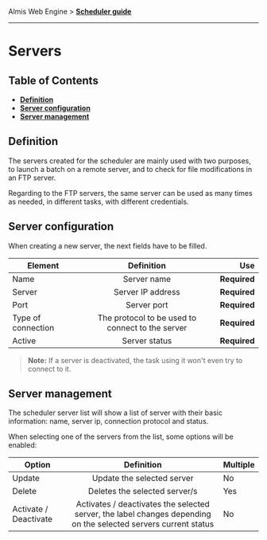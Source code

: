 Almis Web Engine > **[Scheduler guide](scheduler-guide.md)**

---

# **Servers**

## Table of Contents

* **[Definition](#definition)**
* **[Server configuration](#server-configuration)**
* **[Server management](#server-management)**

## Definition

The servers created for the scheduler are mainly used with two purposes, to launch a batch on a remote server, and to check for file modifications in an FTP server.

Regarding to the FTP servers, the same server can be used as many times as needed, in different tasks, with different credentials.

## Server configuration

When creating a new server, the next fields have to be filled.

| Element       | Definition    | Use   |
| ------------- |:-------------:| -----:|
| Name          | Server name     | **Required** |
| Server        | Server IP address     | **Required** |
| Port          | Server port     | **Required** |
| Type of connection   | The protocol to be used to connect to the server     | **Required** |
| Active          | Server status     | **Required** |

> **Note:** If a server is deactivated, the task using it won't even try to connect to it.

## Server management

The scheduler server list will show a list of server with their basic information: name, server ip, connection protocol and status.

When selecting one of the servers from the list, some options will be enabled:

| Option       | Definition    | Multiple |
| ------------- |:-------------:| ----------- |
| Update          | Update the selected server  | No |
| Delete          | Deletes the selected server/s  | Yes |
| Activate / Deactivate   | Activates / deactivates the selected server, the label changes depending on the selected servers current status  | No |

